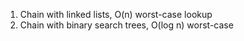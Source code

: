 ---
---

1. Chain with linked lists, O(n) worst-case lookup
2. Chain with binary search trees, O(log n) worst-case 

